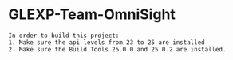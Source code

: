 # GLEXP-Team-OmniSight

    In order to build this project:
	1. Make sure the api levels from 23 to 25 are installed
	2. Make sure the Build Tools 25.0.0 and 25.0.2 are installed.  

